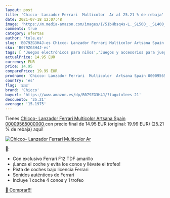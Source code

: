 ```yaml
---
layout: post
title: 'Chicco- Lanzador Ferrari  Multicolor  Ar al 25.21 % de rebaja'
date: 2021-07-18 12:07:48
image: 'https://m.media-amazon.com/images/I/51bHbsq4s-L._SL500_._SL400_.jpg'
comments: true
category: ofertas
author: 'tole.es'
slug: 'B079ZG3H4J-es Chicco- Lanzador Ferrari Multicolor Artsana Spain...'
sku: 'B079ZG3H4J-es'
tags: [ 'Juegos electrónicos para niños','Juegos y accesorios para juegos','Juguetes','Juguetes y juegos','chicco','chicco-', ]
actualPrice: 14.95 EUR
currency: EUR
price: 14.95
comparePrice: 19.99 EUR
prodname: 'Chicco- Lanzador Ferrari  Multicolor  Artsana Spain 00009565000000 '
country: 'es'
flag: '🇪🇸'
brand: 'Chicco'
buyurl: 'https://www.amazon.es/dp/B079ZG3H4J/?tag=tolees-21'
descuento: '25.21'
average: '15.1975'
---
```


Tienes [Chicco- Lanzador Ferrari  Multicolor  Artsana Spain 00009565000000 ](https://www.amazon.es/dp/B079ZG3H4J/?tag=tolees-21) con precio final de  14.95 EUR (original: 19.99 EUR) (25.21 %  de rebaja) aqui!

[![Chicco- Lanzador Ferrari  Multicolor  Ar](https://m.media-amazon.com/images/I/51bHbsq4s-L._SL500_._SL400_.jpg)](https://www.amazon.es/dp/B079ZG3H4J/?tag=tolees-21)

🔎:

- Con exclusivo Ferrari F12 TDF amarillo
- ¡Lanza el coche y evita los conos y llévate el trofeo!
- Pista de coches bajo licencia Ferrari
- Sonidos auténticos de Ferrari
- Incluye 1 coche 4 conos y 1 trofeo

[🛒 Comprar!!!](https://www.amazon.es/dp/B079ZG3H4J/?tag=tolees-21)
